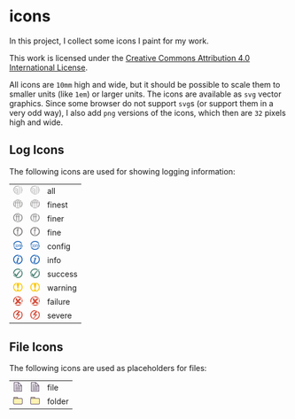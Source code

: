 # icons

In this project, I collect some icons I paint for my work.

This work is licensed under the <a rel="license" href="http://creativecommons.org/licenses/by/4.0/">Creative Commons Attribution 4.0 International License</a>.

All icons are `10mm` high and wide, but it should be possible to scale them to smaller units (like `1em`) or larger units. The icons are available as `svg` vector graphics. Since some browser do not support `svg`s (or support them in a very odd way), I also add `png` versions of the icons, which then are `32` pixels high and wide.

## Log Icons

The following icons are used for showing logging information:

<table>
<tr>
  <td><img src="log/logAll/logAll.png" style="width:1.2em;height:1.2em" alt="all"/></td>
  <td><img src="log/logAll/logAll.svg" style="width:1.2em;height:1.2em" alt="all"/></td>
  <td>all</td>
</tr><tr>
  <td><img src="log/logFinest/logFinest.png" style="width:1.2em;height:1.2em" alt="finest"/></td>
  <td><img src="log/logFinest/logFinest.svg" style="width:1.2em;height:1.2em" alt="finest"/></td>
  <td>finest</td>
</tr><tr>
  <td><img src="log/logFiner/logFiner.png" style="width:1.2em;height:1.2em" alt="finer"/></td>
  <td><img src="log/logFiner/logFiner.svg" style="width:1.2em;height:1.2em" alt="finer"/></td>
  <td>finer</td>
</tr><tr>
  <td><img src="log/logFine/logFine.png" style="width:1.2em;height:1.2em" alt="fine"/></td>
  <td><img src="log/logFine/logFine.svg" style="width:1.2em;height:1.2em" alt="fine"/></td>
  <td>fine</td>
</tr><tr>
  <td><img src="log/logConfig/logConfig.png" style="width:1.2em;height:1.2em" alt="config"/></td>
  <td><img src="log/logConfig/logConfig.svg" style="width:1.2em;height:1.2em" alt="config"/></td>
  <td>config</td>
</tr><tr>
  <td><img src="log/logInfo/logInfo.png" style="width:1.2em;height:1.2em" alt="info"/></td>
  <td><img src="log/logInfo/logInfo.svg" style="width:1.2em;height:1.2em" alt="info"/></td>
  <td>info</td>
</tr><tr>
  <td><img src="log/logSuccess/logSuccess.png" style="width:1.2em;height:1.2em" alt="success"/></td>
  <td><img src="log/logSuccess/logSuccess.svg" style="width:1.2em;height:1.2em" alt="success"/></td>
  <td>success</td>
</tr><tr>
  <td><img src="log/logWarning/logWarning.png" style="width:1.2em;height:1.2em" alt="warning"/></td>
  <td><img src="log/logWarning/logWarning.svg" style="width:1.2em;height:1.2em" alt="warning"/></td>
  <td>warning</td>
</tr><tr>
  <td><img src="log/logFailure/logFailure.png" style="width:1.2em;height:1.2em" alt="failure"/></td>
  <td><img src="log/logFailure/logFailure.svg" style="width:1.2em;height:1.2em" alt="failure"/></td>
  <td>failure</td>
</tr><tr>
  <td><img src="log/logSevere/logSevere.png" style="width:1.2em;height:1.2em" alt="severe"/></td>
  <td><img src="log/logSevere/logSevere.svg" style="width:1.2em;height:1.2em" alt="severe"/></td>
  <td>severe</td>
</tr>
</table>

## File Icons

The following icons are used as placeholders for files:

<table>
<tr>
  <td><img src="files/file/file.png" style="width:1.2em;height:1.2em" alt="file"/></td>
  <td><img src="files/file/file.svg" style="width:1.2em;height:1.2em" alt="file"/></td>
  <td>file</td>
</tr><tr>
  <td><img src="files/folder/folder.png" style="width:1.2em;height:1.2em" alt="folder"/></td>
  <td><img src="files/folder/folder.svg" style="width:1.2em;height:1.2em" alt="folder"/></td>
  <td>folder</td>
</tr>
</table>